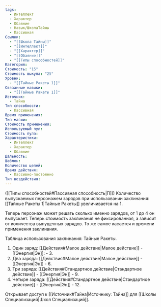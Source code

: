 ```yaml
---
tags:
  - Интеллект
  - Характер
  - Обаяние
  - Навык/ШколаТайны
  - Пассивная
Ссылки:
  - "[[Школа Тайны]]"
  - "[[Интеллект]]"
  - "[[Характер]]"
  - "[[Обаяние]]"
  - "[[Типы способностей]]"
Категория: 
Стоимость: "15"
Стоимость выкупа: "25"
Уровни:
  - "[[Тайные Ракеты 1]]"
Связанные навыки:
  - "[[Тайные Ракеты 1]]"
Источник:
  - Тайна
Тип способности:
  - Пассивная
Время применения: 
Тип магии: 
Стоимость применения: 
Используемый пул: 
Стоимость пула: 
Характеристики:
  - Интеллект
  - Характер
  - Обаяние
Дальность: 
Шаблон: 
Количество целей: 
Время действия:
  - Пассивно-постоянно
Тип воздействия:
---
```

([[Типы способностей#Пассивная способность|П]]) Количество выпускаемых персонажем зарядов при использовании заклинания: [[Тайные Ракеты 1|Тайные Ракеты]] увеличивается на 1. 

Теперь персонаж может решать сколько именно зарядов, от 1 до 4 он выпускает. Теперь стоимость заклинания не фиксированная, а зависит от количества выпущенных зарядов. То же самое касается и времени применения заклинания.

Таблица использования заклинания: Тайные Ракеты. 

1. Один заряд: [[Действия#Малое действие|Малое действие]] - [[Энергия|Эн]]: - 3. 
2. Два заряда: [[Действия#Малое действие|Малое действие]] - [[Энергия|Эн]] - 6.
3. Три заряда: [[Действия#Стандартное действие|Стандартное действие]] - [[Энергия|Эн]] - 9.
4. Четыре заряда: [[Действия#Стандартное действие|Стандартное действие]] - [[Энергия|Эн]] - 12.

Открывает доступ к [[Источник#Тайна|Источнику: Тайна]] для [[Школы Специализаций|Школ Специализаций]]. 